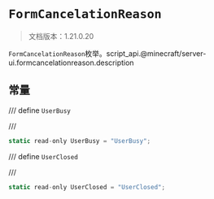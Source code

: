 # `FormCancelationReason`

> 文档版本：1.21.0.20

`FormCancelationReason`枚举。script_api.@minecraft/server-ui.formcancelationreason.description

## 常量

/// define
`UserBusy`


///

```js
static read-only UserBusy = "UserBusy";
```


/// define
`UserClosed`


///

```js
static read-only UserClosed = "UserClosed";
```

